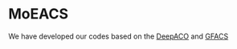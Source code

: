 # MoEACS

We have developed our codes based on the [DeepACO](https://github.com/henry-yeh/DeepACO) and [GFACS](https://github.com/ai4co/gfacs/tree/main)

#
